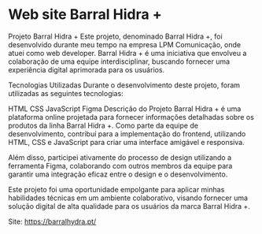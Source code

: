 # Web site Barral Hidra +

Projeto Barral Hidra +
Este projeto, denominado Barral Hidra +, foi desenvolvido durante meu tempo na empresa LPM Comunicação, onde atuei como web developer. Barral Hidra + é uma iniciativa que envolveu a colaboração de uma equipe interdisciplinar, buscando fornecer uma experiência digital aprimorada para os usuários.

Tecnologias Utilizadas
Durante o desenvolvimento deste projeto, foram utilizadas as seguintes tecnologias:

HTML
CSS
JavaScript
Figma
Descrição do Projeto
Barral Hidra + é uma plataforma online projetada para fornecer informações detalhadas sobre os produtos da linha Barral Hidra +. Como parte da equipe de desenvolvimento, contribuí para a implementação do frontend, utilizando HTML, CSS e JavaScript para criar uma interface amigável e responsiva.

Além disso, participei ativamente do processo de design utilizando a ferramenta Figma, colaborando com outros membros da equipe para garantir uma integração eficaz entre o design e o desenvolvimento.

Este projeto foi uma oportunidade empolgante para aplicar minhas habilidades técnicas em um ambiente colaborativo, visando fornecer uma solução digital de alta qualidade para os usuários da marca Barral Hidra +.

Site: https://barralhydra.pt/
